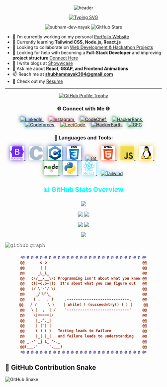 <div align="center">
  

![header](https://capsule-render.vercel.app/api?type=waving&color=0:1E90FF,100:0000FF&height=280&section=header&text=Subham%20Nayak&fontSize=65&fontAlignY=35&fontColor=ffffff&desc=Frontend%20Developer%20|%20CSE%20Student%20@Geeta%20University&descSize=22&descAlign=centre&descAlignY=60&animation=twinkling)


  [![Typing SVG](https://readme-typing-svg.demolab.com?font=Fira+Code&weight=600&size=22&duration=4000&pause=1000&color=1E90FF&center=true&vCenter=true&width=700&lines=👨‍💻+Hey+there!+I'm+Subham+Nayak;🙏+नमस्ते+दुनिया!;💡+Bringing+Ideas+to+Life+with+Code;🎯+Focused+Frontend+Developer;🌱+Always+Learning,+Always+Building;🚀+On+a+Mission+to+Create+Impact)](https://git.io/typing-svg)

<p align="center">
  <img src="https://komarev.com/ghpvc/?username=subham-dev-nayak&label=Profile%20views&color=0e75b6&style=flat" alt="subham-dev-nayak" />
  <img src="https://img.shields.io/github/stars/subham-dev-nayak?style=flat&label=Total%20Stars&color=FFD700" alt="GitHub Stars" />
</p>

</div>

- 🔭 I’m currently working on my personal [Portfolio Website](https://subham-dev-nayak.github.io/Portfolio/)
- 🌱 Currently learning **Tailwind CSS, Node.js, React.js**
- 👯 Looking to collaborate on [Web Development & Hackathon Projects](https://www.linkedin.com/in/subham-nayak-859315287/)
- 🤝 Looking for help with becoming a **Full-Stack Developer** and improving **project structure** [Connect Here](https://www.linkedin.com/in/subham-nayak-859315287/)
- 📝 I write blogs at [Showwcase](https://www.showwcase.com/subham-cyber-prog)
- 💬 Ask me about **React, GSAP, and Frontend Animations**
- 📫 Reach me at **shubhamnayak394@gmail.com**
- 📄 Check out my [Resume](https://drive.google.com/file/d/18LQPmXDf634owLnqbpXtWU4CICSZixSO/view?pli=1)

---
<p align="center">
  <a href="https://github.com/ryo-ma/github-profile-trophy">
    <img src="https://github-profile-trophy.vercel.app/?username=subham-dev-nayak&theme=algolia&no-frame=true&margin-w=15&margin-h=15" alt="GitHub Profile Trophy" />
  </a>
</p>



<h3 align="center">🌐 Connect with Me 🌐</h3>
<p align="center">
  <a href="https://www.linkedin.com/in/subhamnayak/" target="_blank">
    <img src="https://raw.githubusercontent.com/rahuldkjain/github-profile-readme-generator/master/src/images/icons/Social/linked-in-alt.svg" alt="LinkedIn" height="40" width="40" style="filter: drop-shadow(0 0 6px #0A66C2);"/>
  </a>
  &nbsp; &nbsp;
  <a href="https://instagram.com/_nayak_shubham_" target="_blank">
    <img src="https://raw.githubusercontent.com/rahuldkjain/github-profile-readme-generator/master/src/images/icons/Social/instagram.svg" alt="Instagram" height="40" width="40" style="filter: drop-shadow(0 0 6px #E1306C);"/>
  </a>
  &nbsp; &nbsp;
  <a href="https://www.codechef.com/users/subham_nayak06" target="_blank">
    <img src="https://cdn.jsdelivr.net/npm/simple-icons@3.1.0/icons/codechef.svg" alt="CodeChef" height="40" width="40" style="filter: drop-shadow(0 0 6px #5B4638);"/>
  </a>
  &nbsp; &nbsp;
  <a href="https://www.hackerrank.com/sn343555" target="_blank">
    <img src="https://raw.githubusercontent.com/rahuldkjain/github-profile-readme-generator/master/src/images/icons/Social/hackerrank.svg" alt="HackerRank" height="40" width="40" style="filter: drop-shadow(0 0 6px #2EC866);"/>
  </a>
  &nbsp; &nbsp;
  <a href="https://codeforces.com/profile/subhamn123" target="_blank">
    <img src="https://raw.githubusercontent.com/rahuldkjain/github-profile-readme-generator/master/src/images/icons/Social/codeforces.svg" alt="Codeforces" height="40" width="40" style="filter: drop-shadow(0 0 6px #1F8ACB);"/>
  </a>
  &nbsp; &nbsp;
  <a href="https://leetcode.com/u/subhamn2006/" target="_blank">
    <img src="https://raw.githubusercontent.com/rahuldkjain/github-profile-readme-generator/master/src/images/icons/Social/leet-code.svg" alt="LeetCode" height="40" width="40" style="filter: drop-shadow(0 0 6px #FFA116);"/>
  </a>
  &nbsp; &nbsp;
  <a href="https://www.hackerearth.com/subhamn123" target="_blank">
    <img src="https://raw.githubusercontent.com/rahuldkjain/github-profile-readme-generator/master/src/images/icons/Social/hackerearth.svg" alt="HackerEarth" height="40" width="40" style="filter: drop-shadow(0 0 6px #323754);"/>
  </a>
  &nbsp; &nbsp;
  <a href="https://auth.geeksforgeeks.org/user/sn343b2w0/" target="_blank">
    <img src="https://raw.githubusercontent.com/rahuldkjain/github-profile-readme-generator/master/src/images/icons/Social/geeks-for-geeks.svg" alt="GFG" height="40" width="40" style="filter: drop-shadow(0 0 6px #0F9D58);"/>
  </a>
</p>

<h3 align="center">🚀 Languages and Tools:</h3>
<p align="center">
  <a href="https://getbootstrap.com" target="_blank" rel="noreferrer">
    <img src="https://raw.githubusercontent.com/devicons/devicon/master/icons/bootstrap/bootstrap-plain-wordmark.svg" alt="Bootstrap" width="45" height="45" style="filter: drop-shadow(0 0 8px #7952B3);"/>
  </a>
  &nbsp;&nbsp;
  <a href="https://www.cprogramming.com/" target="_blank" rel="noreferrer">
    <img src="https://raw.githubusercontent.com/devicons/devicon/master/icons/c/c-original.svg" alt="C" width="45" height="45" style="filter: drop-shadow(0 0 8px #A8B9CC);"/>
  </a>
  &nbsp;&nbsp;
  <a href="https://www.w3schools.com/cpp/" target="_blank" rel="noreferrer">
    <img src="https://raw.githubusercontent.com/devicons/devicon/master/icons/cplusplus/cplusplus-original.svg" alt="C++" width="45" height="45" style="filter: drop-shadow(0 0 8px #00599C);"/>
  </a>
  &nbsp;&nbsp;
  <a href="https://www.w3schools.com/css/" target="_blank" rel="noreferrer">
    <img src="https://raw.githubusercontent.com/devicons/devicon/master/icons/css3/css3-original-wordmark.svg" alt="CSS3" width="45" height="45" style="filter: drop-shadow(0 0 8px #264DE4);"/>
  </a>
  &nbsp;&nbsp;
  <a href="https://git-scm.com/" target="_blank" rel="noreferrer">
    <img src="https://www.vectorlogo.zone/logos/git-scm/git-scm-icon.svg" alt="Git" width="45" height="45" style="filter: drop-shadow(0 0 8px #F05032);"/>
  </a>
  &nbsp;&nbsp;
  <a href="https://www.w3.org/html/" target="_blank" rel="noreferrer">
    <img src="https://raw.githubusercontent.com/devicons/devicon/master/icons/html5/html5-original-wordmark.svg" alt="HTML5" width="45" height="45" style="filter: drop-shadow(0 0 8px #E34F26);"/>
  </a>
  &nbsp;&nbsp;
  <a href="https://developer.mozilla.org/en-US/docs/Web/JavaScript" target="_blank" rel="noreferrer">
    <img src="https://raw.githubusercontent.com/devicons/devicon/master/icons/javascript/javascript-original.svg" alt="JavaScript" width="45" height="45" style="filter: drop-shadow(0 0 8px #F7DF1E);"/>
  </a>
  &nbsp;&nbsp;
  <a href="https://www.linux.org/" target="_blank" rel="noreferrer">
    <img src="https://raw.githubusercontent.com/devicons/devicon/master/icons/linux/linux-original.svg" alt="Linux" width="45" height="45" style="filter: drop-shadow(0 0 8px #FCC624);"/>
  </a>
  &nbsp;&nbsp;
  <a href="https://nodejs.org" target="_blank" rel="noreferrer">
    <img src="https://raw.githubusercontent.com/devicons/devicon/master/icons/nodejs/nodejs-original-wordmark.svg" alt="Node.js" width="45" height="45" style="filter: drop-shadow(0 0 8px #339933);"/>
  </a>
  &nbsp;&nbsp;
  <a href="https://www.python.org" target="_blank" rel="noreferrer">
    <img src="https://raw.githubusercontent.com/devicons/devicon/master/icons/python/python-original.svg" alt="Python" width="45" height="45" style="filter: drop-shadow(0 0 8px #3776AB);"/>
  </a>
  &nbsp;&nbsp;
  <a href="https://reactjs.org/" target="_blank" rel="noreferrer">
    <img src="https://raw.githubusercontent.com/devicons/devicon/master/icons/react/react-original-wordmark.svg" alt="React" width="45" height="45" style="filter: drop-shadow(0 0 8px #61DAFB);"/>
  </a>
  &nbsp;&nbsp;
  <a href="https://tailwindcss.com/" target="_blank" rel="noreferrer">
    <img src="https://www.vectorlogo.zone/logos/tailwindcss/tailwindcss-icon.svg" alt="Tailwind" width="45" height="45" style="filter: drop-shadow(0 0 8px #38BDF8);"/>
  </a>
</p>


<h2 align="center" style="color:#00FFFF;">📊 GitHub Stats Overview</h2>

<p align="center">
  <a href="https://github.com/subham-dev-nayak">
    <img src="https://github-profile-summary-cards.vercel.app/api/cards/profile-details?username=subham-dev-nayak&theme=2077" />
  </a>
</p>

<p align="center">
  <a href="https://github.com/subham-dev-nayak">
    <img src="https://github-profile-summary-cards.vercel.app/api/cards/stats?username=subham-dev-nayak&theme=tokyonight" />
  </a>
  <a href="https://github.com/subham-dev-nayak">
    <img src="https://github-profile-summary-cards.vercel.app/api/cards/repos-per-language?username=subham-dev-nayak&theme=tokyonight" />
  </a>
</p>

<p align="center">
  <img src="https://github-readme-stats.vercel.app/api?username=subham-dev-nayak&show_icons=true&theme=tokyonight&hide_border=true" />
  <img src="https://github-readme-stats.vercel.app/api/top-langs/?username=subham-dev-nayak&layout=compact&theme=tokyonight&hide_border=true" />
</p>

<p align="center">
  <img src="https://github-readme-streak-stats.herokuapp.com/?user=subham-dev-nayak&theme=tokyonight&hide_border=true" />
</p>









![𝚐𝚒𝚝𝚑𝚞𝚋 𝚐𝚛𝚊𝚙𝚑](https://github-readme-activity-graph.vercel.app/graph?username=subham-dev-nayak&theme=react-dark&hide_border=true&area=true)


<h4 align="center">
  
```diff
+@ @ @ @ @ @ @ @ @ @ @ @ @ @ @ @ @ @ @ @ @ @ @ @ @ @ @ @+
@@       o o                                           @@
@@       | |                                           @@
@@      _L_L_                                          @@
@@   ❮\/__-__\/❯ Programming isn't about what you know @@
@@   ❮(|~o.o~|)❯  It's about what you can figure out   @@
@@   ❮/ \`-'/ \❯                                       @@
@@     _/`U'\_                                         @@
@@    ( .   . )     .----------------------------.     @@
@@   / /     \ \    | while( ! (succeed=try() ) ) |     @@
@@   \ |  ,  | /    '----------------------------'     @@
@@    \|=====|/                                        @@
@@     |_.^._|                                         @@
@@     | |"| |                                         @@
@@     ( ) ( )   Testing leads to failure              @@
@@     |_| |_|   and failure leads to understanding    @@
@@ _.-' _j L_ '-._                                     @@
@@(___.'     '.___)                                    @@
+@ @ @ @ @ @ @ @ @ @ @ @ @ @ @ @ @ @ @ @ @ @ @ @ @ @ @ @+
```

</h4>  


## 🐍 GitHub Contribution Snake

![GitHub Snake](https://raw.githubusercontent.com/subham-dev-nayak/subham-dev-nayak/output/github-contribution-grid-snake.svg)

<br/>


